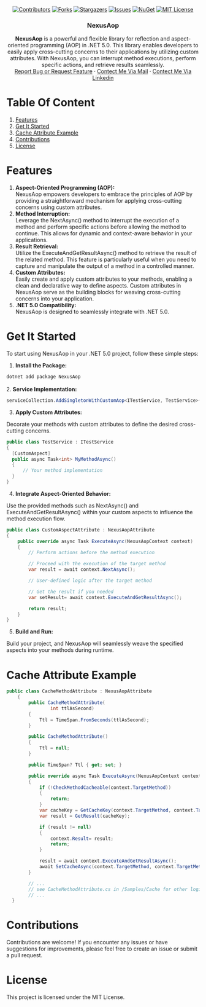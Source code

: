 <!-- PROJECT SHIELDS -->
<div align="center" style="text-align: center">

[![Contributors][contributors-shield]][contributors-url]
[![Forks][forks-shield]][forks-url]
[![Stargazers][stars-shield]][stars-url]
[![Issues][issues-shield]][issues-url]
[![NuGet][nuget-shield]][nuget-url]
[![MIT License][license-shield]][license-url]
</div>
<div align="center" style="text-align: center" >
<h3 align="center">NexusAop</h3>

  <p style="text-align: center">
<b>NexusAop</b> is a powerful and flexible library for reflection and aspect-oriented programming (AOP) in .NET 5.0. This library enables developers to easily apply cross-cutting concerns to their applications by utilizing custom attributes. With NexusAop, you can interrupt method executions, perform specific actions, and retrieve results seamlessly.

 <br />
    <a href="https://github.com/adessoTurkey-dotNET/NexusAop/issues">Report Bug or Request Feature</a>
    ·
    <a href="mailto:asli.yigit@adesso.com.tr?subject=NexusAop">Contect Me Via Mail</a>
    ·
    <a href="https://www.linkedin.com/in/asl%C4%B1-yi%C4%9Fit-b9b78911b/">Contect Me Via Linkedin</a>
  </p>
</div>
</div>

# Table Of Content
1. [Features](#features)
2. [Get It Started](#get-it-started)
3. [Cache Attribute Example](#cache-example)
4. [Contributions](#contributions)
5. [License](#license)
      
# Features
1. <b>Aspect-Oriented Programming (AOP):</b> <br />
NexusAop empowers developers to embrace the principles of AOP by providing a straightforward mechanism for applying cross-cutting concerns using custom attributes.
2. <b>Method Interruption:</b> <br />
Leverage the NextAsync() method to interrupt the execution of a method and perform specific actions before allowing the method to continue. This allows for dynamic and context-aware behavior in your applications.
3. <b>Result Retrieval:</b> <br />
Utilize the ExecuteAndGetResultAsync() method to retrieve the result of the related method. This feature is particularly useful when you need to capture and manipulate the output of a method in a controlled manner. 
4. <b>Custom Attributes:</b> <br />
Easily create and apply custom attributes to your methods, enabling a clean and declarative way to define aspects. Custom attributes in NexusAop serve as the building blocks for weaving cross-cutting concerns into your application.
5. <b>.NET 5.0 Compatibility:</b> <br />
NexusAop is designed to seamlessly integrate with .NET 5.0.

# Get It Started 
To start using NexusAop in your .NET 5.0 project, follow these simple steps:

1. <b>Install the Package:</b><br />

` dotnet add package NexusAop `<br /><br />
2. <b>Service Implementation:</b><br />

```csharp
serviceCollection.AddSingletonWithCustomAop<ITestService, TestService>();
```
3. <b>Apply Custom Attributes:</b><br />

Decorate your methods with custom attributes to define the desired cross-cutting concerns.
```csharp
public class TestService : ITestService
{
  [CustomAspect]
  public async Task<int> MyMethodAsync()
  {
      // Your method implementation
  }
}
```
4. <b>Integrate Aspect-Oriented Behavior: </b><br />

Use the provided methods such as NextAsync() and ExecuteAndGetResultAsync() within your custom aspects to influence the method execution flow.

```csharp
public class CustomAspectAttribute : NexusAopAttribute
{
    public override async Task ExecuteAsync(NexusAopContext context)
    {
        // Perform actions before the method execution

        // Proceed with the execution of the target method
        var result = await context.NextAsync();

        // User-defined logic after the target method

        // Get the result if you needed
        var setResult= await context.ExecuteAndGetResultAsync();

        return result;
    }
}
```
5. <b>Build and Run: </b><br />

Build your project, and NexusAop will seamlessly weave the specified aspects into your methods during runtime.
# Cache Attribute Example
```csharp
public class CacheMethodAttribute : NexusAopAttribute
    {
        public CacheMethodAttribute(
                int ttlAsSecond)
        {
            Ttl = TimeSpan.FromSeconds(ttlAsSecond);
        }

        public CacheMethodAttribute()
        {
            Ttl = null;
        }

        public TimeSpan? Ttl { get; set; }

        public override async Task ExecuteAsync(NexusAopContext context)
        {
            if (!CheckMethodCacheable(context.TargetMethod))
            {
                return;
            }
            var cacheKey = GetCacheKey(context.TargetMethod, context.TargetMethodsArgs);
            var result = GetResult(cacheKey);

            if (result != null)
            {
                context.Result= result;
                return;
            }

            result = await context.ExecuteAndGetResultAsync();
            await SetCacheAsync(context.TargetMethod, context.TargetMethodsArgs,result);
        }

        // ...
        // see CacheMethodAttribute.cs in /Samples/Cache for other logics
        // ...
  }
```
# Contributions
Contributions are welcome! If you encounter any issues or have suggestions for improvements, please feel free to create an issue or submit a pull request.

# License
This project is licensed under the MIT License.

<!-- MARKDOWN LINKS & IMAGES -->
[contributors-shield]: https://img.shields.io/github/contributors/adessoTurkey-dotNET/NexusAop.svg?style=for-the-badge
[contributors-url]: https://github.com/adessoTurkey-dotNET/NexusAop/graphs/contributors
[forks-shield]: https://img.shields.io/github/forks/adessoTurkey-dotNET/NexusAop.svg?style=for-the-badge
[forks-url]: https://github.com/adessoTurkey-dotNET/NexusAop/network/members
[stars-shield]: https://img.shields.io/github/stars/adessoTurkey-dotNET/NexusAop.svg?style=for-the-badge
[stars-url]: https://github.com/adessoTurkey-dotNET/NexusAop/stargazers
[issues-shield]: https://img.shields.io/github/issues/adessoTurkey-dotNET/NexusAop.svg?style=for-the-badge
[issues-url]: https://github.com/adessoTurkey-dotNET/NexusAop/issues
[license-shield]: https://img.shields.io/github/license/adessoTurkey-dotNET/NexusAop.svg?style=for-the-badge
[license-url]: https://github.com/adessoTurkey-dotNET/NexusAop/blob/main/LICENSE
[.Net]: https://img.shields.io/badge/.NET-5C2D91?style=for-the-badge&logo=.net&logoColor=white
[.Net-shield]: https://img.shields.io/badge/.NET-5C2D91?
[nuget-shield]: https://img.shields.io/nuget/v/NexusAop?style=for-the-badge
[nuget-url]: https://www.nuget.org/packages/NexusAop
